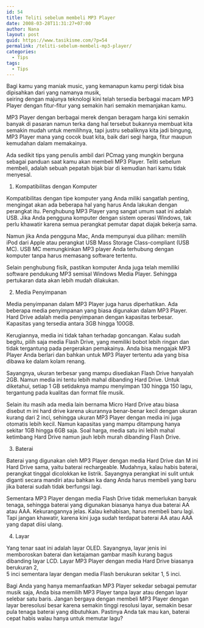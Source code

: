 ```yaml
---
id: 54
title: Teliti sebelum membeli MP3 Player
date: 2008-03-28T11:31:27+07:00
author: Nana
layout: post
guid: https://www.tasikisme.com/?p=54
permalink: /teliti-sebelum-membeli-mp3-player/
categories:
  - Tips
tags:
  - Tips
---
```

Bagi kamu yang maniak music, yang kemanapun kamu pergi tidak bisa dipisahkan dari yang namanya musik,  
seiring dengan majunya teknologi kini telah tersedia berbagai macam MP3 Player dengan fitur-fitur yang semakin hari semakin memanjakan kamu.

MP3 Player dengan berbagai merek dengan beragam harga kini semakin banyak di pasaran namun terka dang hal tersebut bukannya membuat kita semakin mudah untuk memilihnya, tapi justru sebaliknya kita jadi bingung,  
MP3 Player mana yang cocok buat kita, baik dari segi harga, fitur maupun kemudahan dalam memakainya.

Ada sedikit tips yang penulis ambil dari PCmag yang mungkin berguna sebagai panduan saat kamu akan membeli MP3 Player. Teliti sebelum membeli, adalah sebuah pepatah bijak biar di kemudian hari kamu tidak menyesal.

1. Kompatibilitas dengan Komputer

Kompatibilitas dengan tipe komputer yang Anda miliki sangatlah penting, mengingat akan ada beberapa hal yang harus Anda lakukan dengan perangkat itu. Penghubung MP3 Player yang sangat umum saat ini adalah USB. Jika Anda pengguna komputer dengan sistem operasi Windows, tak perlu khawatir karena semua perangkat pemutar dapat diajak bekerja sama.

Namun jika Anda pengguna Mac, Anda mempunyai dua pilihan: memilih iPod dari Apple atau perangkat USB Mass Storage Class-compliant (USB MC). USB MC memungkinkan MP3 player Anda terhubung dengan komputer tanpa harus memasang software tertentu.

Selain penghubung fisik, pastikan komputer Anda juga telah memiliki software pendukung MP3 semisal Windows Media Player. Sehingga pertukaran data akan lebih mudah dilakukan.

2. Media Penyimpanan

Media penyimpanan dalam MP3 Player juga harus diperhatikan. Ada beberapa media penyimpanan yang biasa digunakan dalam MP3 Player. Hard Drive adalah media penyimpanan dengan kapasitas terbesar. Kapasitas yang tersedia antara 3GB hingga 100GB.

Kerugiannya, media ini tidak tahan terhadap goncangan. Kalau sudah begitu, pilih saja media Flash Drive, yang memiliki bobot lebih ringan dan tidak tergantung pada pergerakan pemakainya. Anda bisa mengajak MP3 Player Anda berlari dan bahkan untuk MP3 Player tertentu ada yang bisa dibawa ke dalam kolam renang.

Sayangnya, ukuran terbesar yang mampu disediakan Flash Drive hanyalah 2GB. Namun media ini tentu lebih mahal dibanding Hard Drive. Untuk diketahui, setiap 1 GB setidaknya mampu menyimpan 130 hingga 150 lagu, tergantung pada kualitas dan format file musik.

Selain itu masih ada media lain bernama Micro Hard Drive atau biasa disebut m ini hard drive karena ukurannya benar-benar kecil dengan ukuran kurang dari 2 inci, sehingga ukuran MP3 Player dengan media ini juga otomatis lebih kecil. Namun kapasitas yang mampu ditampung hanya sekitar 1GB hingga 6GB saja. Soal harga, media satu ini lebih mahal ketimbang Hard Drive namun jauh lebih murah dibanding Flash Drive.

3. Baterai

Baterai yang digunakan oleh MP3 Player dengan media Hard Drive dan M ini Hard Drive sama, yaitu baterai rechargeable. Mudahnya, kalau habis baterai, perangkat tinggal dicolokkan ke listrik. Sayangnya perangkat ini sulit untuk diganti secara mandiri atau bahkan ka dang Anda harus membeli yang baru jika baterai sudah tidak berfungsi lagi.

Sementara MP3 Player dengan media Flash Drive tidak memerlukan banyak tenaga, sehingga baterai yang digunakan biasanya hanya dua baterai AA atau AAA. Kekurangannya jelas. Kalau kehabisan, harus membeli baru lagi. Tapi jangan khawatir, karena kini juga sudah terdapat baterai AA atau AAA yang dapat diisi ulang.

4. Layar

Yang tenar saat ini adalah layar OLED. Sayangnya, layar jenis ini memboroskan baterai dan ketajaman gambar masih kurang bagus dibanding layar LCD. Layar MP3 Player dengan media Hard Drive biasanya berukuran 2,  
5 inci sementara layar dengan media Flash berukuran sekitar 1, 5 inci.

Bagi Anda yang hanya memanfaatkan MP3 Player sekedar sebagai pemutar musik saja, Anda bisa memilih MP3 Player tanpa layar atau dengan layar selebar satu baris. Jangan bergaya dengan membeli MP3 Player dengan layar beresolusi besar karena semakin tinggi resolusi layar, semakin besar pula tenaga baterai yang dibutuhkan. Pastinya Anda tak mau kan, baterai cepat habis walau hanya untuk memutar lagu?